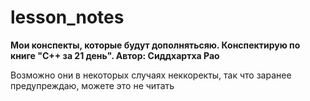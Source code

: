 # lesson_notes

**Мои конспекты, которые будут дополнятьсяю. Конспектирую по книге "C++ за 21 день". Автор: Сиддхартха Pao**

Возможно они в некоторых случаях неккоректы, так что заранее предупреждаю, можете это не читать


